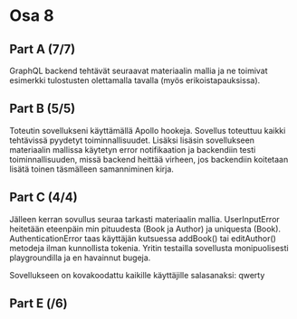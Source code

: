 # Osa 8

## Part A (7/7)

GraphQL backend tehtävät seuraavat materiaalin mallia ja ne toimivat esimerkki tulostusten olettamalla tavalla (myös erikoistapauksissa).


## Part B (5/5)

Toteutin sovellukseni käyttämällä Apollo hookeja. Sovellus toteuttuu kaikki tehtävissä pyydetyt toiminnallisuudet. Lisäksi lisäsin sovellukseen materiaalin mallissa käytetyn error notifikaation ja backendiin testi toiminnallisuuden, missä backend heittää virheen, jos backendiin koitetaan lisätä toinen täsmälleen samanniminen kirja.


## Part C (4/4)

Jälleen kerran sovullus seuraa tarkasti materiaalin mallia. UserInputError heitetään eteenpäin min pituudesta (Book ja Author) ja uniquesta (Book). AuthenticationError taas käyttäjän kutsuessa addBook() tai editAuthor() metodeja ilman kunnollista tokenia. Yritin testailla sovellusta monipuolisesti playgroundilla ja en havainnut bugeja.

Sovellukseen on kovakoodattu kaikille käyttäjille salasanaksi: qwerty


## Part E (/6)


